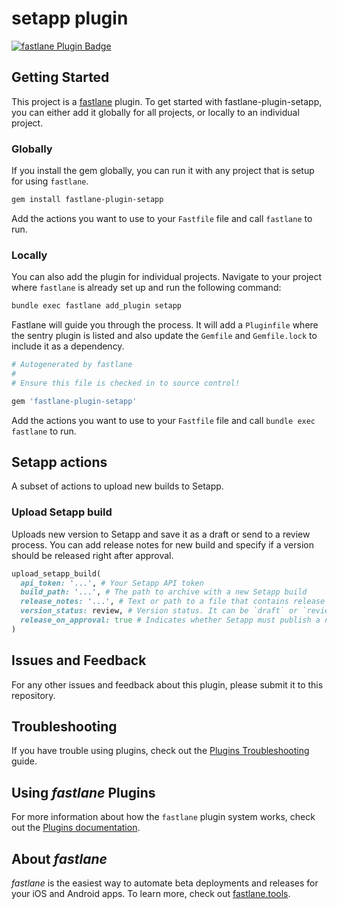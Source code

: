 # setapp plugin

[![fastlane Plugin Badge](https://rawcdn.githack.com/fastlane/fastlane/master/fastlane/assets/plugin-badge.svg)](https://rubygems.org/gems/fastlane-plugin-setapp)

## Getting Started

This project is a [fastlane](https://github.com/fastlane/fastlane) plugin. To get started with fastlane-plugin-setapp, you can either add it globally for all projects, or locally to an individual project.

### Globally

If you install the gem globally, you can run it with any project that is setup for using `fastlane`.

```bash
gem install fastlane-plugin-setapp
```

Add the actions you want to use to your `Fastfile` file and call `fastlane` to run.

### Locally

You can also add the plugin for individual projects. Navigate to your project where `fastlane` is already set up and run the following command:

```bash
bundle exec fastlane add_plugin setapp
```

Fastlane will guide you through the process. It will add a `Pluginfile` where the sentry plugin is listed and also update the `Gemfile` and `Gemfile.lock` to include it as a dependency.

```ruby
# Autogenerated by fastlane
#
# Ensure this file is checked in to source control!

gem 'fastlane-plugin-setapp'
```

Add the actions you want to use to your `Fastfile` file and call `bundle exec fastlane` to run.

## Setapp actions

A subset of actions to upload new builds to Setapp.

### Upload Setapp build

Uploads new version to Setapp and save it as a draft or send to a review process. You can add release notes for new build and specify if a version should be released right after approval.

```ruby
upload_setapp_build(
  api_token: '...', # Your Setapp API token
  build_path: '...', # The path to archive with a new Setapp build
  release_notes: '...', # Text or path to a file that contains release notes for a new version
  version_status: review, # Version status. It can be `draft` or `review`
  release_on_approval: true # Indicates whether Setapp must publish a new version after review
)
```

## Issues and Feedback

For any other issues and feedback about this plugin, please submit it to this repository.

## Troubleshooting

If you have trouble using plugins, check out the [Plugins Troubleshooting](https://docs.fastlane.tools/plugins/plugins-troubleshooting/) guide.

## Using _fastlane_ Plugins

For more information about how the `fastlane` plugin system works, check out the [Plugins documentation](https://docs.fastlane.tools/plugins/create-plugin/).

## About _fastlane_

_fastlane_ is the easiest way to automate beta deployments and releases for your iOS and Android apps. To learn more, check out [fastlane.tools](https://fastlane.tools).
